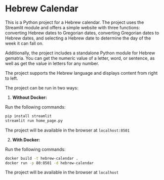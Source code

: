 # Hebrew Calendar

This is a Python project for a Hebrew calendar. The project uses the Streamlit module and offers a simple website with three functions: converting Hebrew dates to Gregorian dates, converting Gregorian dates to Hebrew dates, and selecting a Hebrew date to determine the day of the week it can fall on.

Additionally, the project includes a standalone Python module for Hebrew gematria. You can get the numeric value of a letter, word, or sentence, as well as get the value in letters for any number.

The project supports the Hebrew language and displays content from right to left.

The project can be run in two ways:

1. **Without Docker:**
   
  Run the following commands:
  ```bash
  pip install streamlit
  streamlit run home_page.py
  ```
  The project will be available in the browser at `localhost:8501`

2. **With Docker:**

  Run the following commands:
  ```bash
  docker build -t hebrew-calendar .
  docker run -p 80:8501 -d hebrew-calendar
  ```
  The project will be available in the browser at `localhost`
